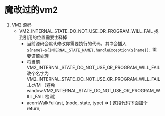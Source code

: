 # 魔改过的vm2


1. VM2 源码
    * VM2_INTERNAL_STATE_DO_NOT_USE_OR_PROGRAM_WILL_FAIL 找到引用的位置需要注释掉
        * 当前源码会默认修改你需要执行的代码，其中会插入  `${name}=${INTERNAL_STATE_NAME}.handleException(${name});`
          需要谨慎处理
        * 将当前VM2_INTERNAL_STATE_DO_NOT_USE_OR_PROGRAM_WILL_FAIL 改个名字为
          VM2_INTERNAL_STATE_DO_NOT_USE_OR_PROGRAM_WILL_FAIL_LcVM
          （避免window.VM2_INTERNAL_STATE_DO_NOT_USE_OR_PROGRAM_WILL_FAIL 检测）
        * acornWalkFull(ast, (node, state, type) => {  这段代码下面加个return;